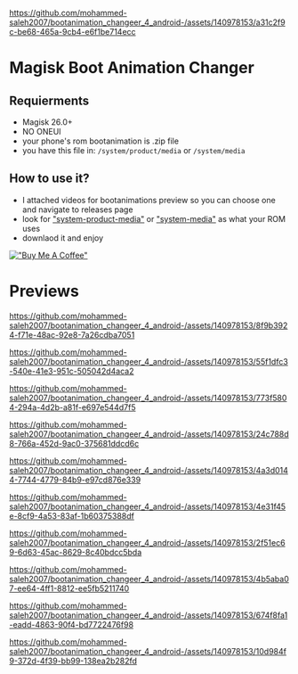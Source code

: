 
https://github.com/mohammed-saleh2007/bootanimation_changeer_4_android-/assets/140978153/a31c2f9c-be68-465a-9cb4-e6f1be714ecc
# Magisk Boot Animation Changer
## Requierments
- Magisk 26.0+
- NO ONEUI 
- your phone's rom bootanimation is .zip file
- you have this file in: `/system/product/media` or `/system/media`
## How to use it?
- I attached videos for bootanimations preview so you can choose one and navigate to releases page
- look for ["system-product-media"](https://github.com/mohammed-saleh2007/bootanimation_changeer_4_android-/releases/tag/system-product-media) or ["system-media"](https://github.com/mohammed-saleh2007/bootanimation_changeer_4_android-/releases/tag/system-media) as what your ROM uses
- downlaod it and enjoy

[!["Buy Me A Coffee"](https://www.buymeacoffee.com/assets/img/custom_images/orange_img.png)](https://www.buymeacoffee.com/supertechman)

# Previews
https://github.com/mohammed-saleh2007/bootanimation_changeer_4_android-/assets/140978153/8f9b3924-f71e-48ac-92e8-7a26cdba7051

https://github.com/mohammed-saleh2007/bootanimation_changeer_4_android-/assets/140978153/55f1dfc3-540e-41e3-951c-505042d4aca2

https://github.com/mohammed-saleh2007/bootanimation_changeer_4_android-/assets/140978153/773f5804-294a-4d2b-a81f-e697e544d7f5

https://github.com/mohammed-saleh2007/bootanimation_changeer_4_android-/assets/140978153/24c788d8-766a-452d-9ac0-375681ddcd6c

https://github.com/mohammed-saleh2007/bootanimation_changeer_4_android-/assets/140978153/4a3d0144-7744-4779-84b9-e97cd876e339

https://github.com/mohammed-saleh2007/bootanimation_changeer_4_android-/assets/140978153/4e31f45e-8cf9-4a53-83af-1b60375388df

https://github.com/mohammed-saleh2007/bootanimation_changeer_4_android-/assets/140978153/2f51ec69-6d63-45ac-8629-8c40bdcc5bda

https://github.com/mohammed-saleh2007/bootanimation_changeer_4_android-/assets/140978153/4b5aba07-ee64-4ff1-8812-ee5fb5211740

https://github.com/mohammed-saleh2007/bootanimation_changeer_4_android-/assets/140978153/674f8fa1-eadd-4863-90f4-bd7722476f98

https://github.com/mohammed-saleh2007/bootanimation_changeer_4_android-/assets/140978153/10d984f9-372d-4f39-bb99-138ea2b282fd

